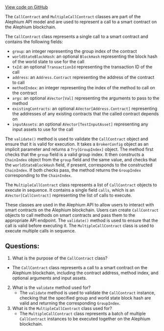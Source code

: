 [View code on GitHub](https://github.com/alephium/alephium/blob/master/api/src/main/scala/org/alephium/api/model/CallContract.scala)

The `CallContract` and `MultipleCallContract` classes are part of the Alephium API model and are used to represent a call to a smart contract on the Alephium blockchain. 

The `CallContract` class represents a single call to a smart contract and contains the following fields:
- `group`: an integer representing the group index of the contract
- `worldStateBlockHash`: an optional `BlockHash` representing the block hash of the world state to use for the call
- `txId`: an optional `TransactionId` representing the transaction ID of the call
- `address`: an `Address.Contract` representing the address of the contract to call
- `methodIndex`: an integer representing the index of the method to call on the contract
- `args`: an optional `AVector[Val]` representing the arguments to pass to the method
- `existingContracts`: an optional `AVector[Address.Contract]` representing the addresses of any existing contracts that the called contract depends on
- `inputAssets`: an optional `AVector[TestInputAsset]` representing any input assets to use for the call

The `validate()` method is used to validate the `CallContract` object and ensure that it is valid for execution. It takes a `BrokerConfig` object as an implicit parameter and returns a `Try[GroupIndex]` object. The method first checks that the `group` field is a valid group index. It then constructs a `ChainIndex` object from the `group` field and the same value, and checks that the `worldStateBlockHash` field, if present, corresponds to the constructed `ChainIndex`. If both checks pass, the method returns the `GroupIndex` corresponding to the `ChainIndex`.

The `MultipleCallContract` class represents a list of `CallContract` objects to execute in sequence. It contains a single field `calls`, which is an `AVector[CallContract]` representing the list of calls to execute.

These classes are used in the Alephium API to allow users to interact with smart contracts on the Alephium blockchain. Users can create `CallContract` objects to call methods on smart contracts and pass them to the appropriate API endpoint. The `validate()` method is used to ensure that the call is valid before executing it. The `MultipleCallContract` class is used to execute multiple calls in sequence.
## Questions: 
 1. What is the purpose of the `CallContract` class?
   - The `CallContract` class represents a call to a smart contract on the Alephium blockchain, including the contract address, method index, and optional arguments and input assets.
2. What is the `validate` method used for?
   - The `validate` method is used to validate the `CallContract` instance, checking that the specified group and world state block hash are valid and returning the corresponding `GroupIndex`.
3. What is the `MultipleCallContract` class used for?
   - The `MultipleCallContract` class represents a batch of multiple `CallContract` instances to be executed together on the Alephium blockchain.